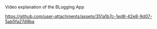 Video explanation of the BLogging App

https://github.com/user-attachments/assets/351a1b7c-1ed8-42e8-9d07-5ab5fa27d9ba

